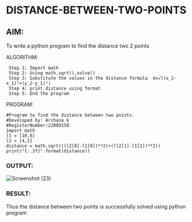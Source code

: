 # DISTANCE-BETWEEN-TWO-POINTS

## AIM:
To write a python program to find the distance two 2 points

ALGORITHM:
```
 Step 1: Import math
 Step 2: Using math.sqrt(),solve()
 Step 3: Substitute the values in the distance formula  d=√((x_2-x_1)²+(y_2-y_1)²)
 Step 4: print distance using format
 Step 5: End the program
 ```
 PROGRAM:
```  
#Program to find the distance between two points.
#Developed by: Archana k
#RegisterNumber:22009150
import math
l1 = [10,6]
l2 = [4,2]
distance = math.sqrt(((l2[0]-l1[0])**2)+((l2[1]-l1[1])**2))
print("{:.2f}".format(distance))
```
### OUTPUT:
![Screenshot (23)](https://user-images.githubusercontent.com/118708624/212123287-8c64e866-8641-4bd3-a7db-641563c85dea.png)


### RESULT:
Thus the distance between two points is successfully solved using python program
